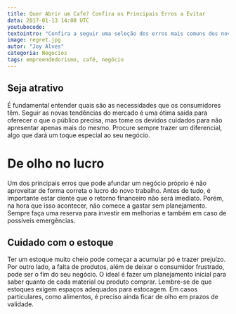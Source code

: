 ```yaml
---
title: Quer Abrir um Cafe? Confira os Principais Erros a Evitar
data: 2017-01-13 14:00 UTC
youtubecode:
textointro: "Confira a seguir uma seleção dos erros mais comuns dos novatos no mundo dos negócios. Fuja deles e conquiste uma clientela fiel!"
image: regret.jpg
autor: "Joy Alves"
categoria: Negocios
tags: empreendedorismo, café, negócio
---
```


## Seja atrativo
É fundamental entender quais são as necessidades que os consumidores têm. Seguir as novas tendências do mercado é uma ótima saída para oferecer o que o público precisa, mas tome os devidos cuidados para não apresentar apenas mais do mesmo. Procure sempre trazer um diferencial, algo que dará um toque especial ao seu negócio.

# De olho no lucro
Um dos principais erros que pode afundar um negócio próprio é não aproveitar de forma correta o lucro do novo trabalho. Antes de tudo, é importante estar ciente que o retorno financeiro não será imediato. Porém, na hora que isso acontecer, não comece a gastar sem planejamento. Sempre faça uma reserva para investir em melhorias e também em caso de possíveis emergências.

## Cuidado com o estoque
Ter um estoque muito cheio pode começar a acumular pó e trazer prejuízo. Por outro lado, a falta de produtos, além de deixar o consumidor frustrado, pode ser o fim do seu negócio. O ideal é fazer um planejamento inicial para saber quanto de cada material ou produto comprar. Lembre-se de que estoques exigem espaços adequados para estocagem. Em casos particulares, como alimentos, é preciso ainda ficar de olho em prazos de validade.
